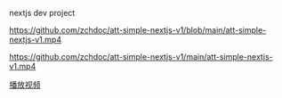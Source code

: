 nextjs dev project



https://github.com/zchdoc/att-simple-nextjs-v1/blob/main/att-simple-nextjs-v1.mp4

https://github.com/zchdoc/att-simple-nextjs-v1/main/att-simple-nextjs-v1.mp4

[播放视频](https://raw.githubusercontent.com/zchdoc/att-simple-nextjs-v1/main/att-simple-nextjs-v1.mp4)
